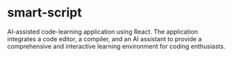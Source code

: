 # smart-script
 AI-assisted code-learning application using React. The application integrates a code editor, a compiler, and an AI assistant to provide a comprehensive and interactive learning environment for coding enthusiasts.

